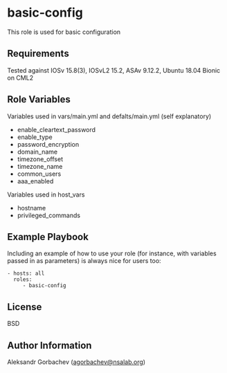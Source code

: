 basic-config
=========

This role is used for basic configuration

Requirements
------------

Tested against IOSv 15.8(3), IOSvL2 15.2, ASAv 9.12.2, Ubuntu 18.04 Bionic on CML2

Role Variables
--------------

Variables used in vars/main.yml and defalts/main.yml (self explanatory)
- enable_cleartext_password 
- enable_type 
- password_encryption 
- domain_name 
- timezone_offset 
- timezone_name 
- common_users
- aaa_enabled

Variables used in host_vars
- hostname
- privileged_commands

Example Playbook
----------------

Including an example of how to use your role (for instance, with variables passed in as parameters) is always nice for users too:

    - hosts: all
      roles:
         - basic-config

License
-------

BSD

Author Information
------------------

Aleksandr Gorbachev (agorbachev@nsalab.org)
